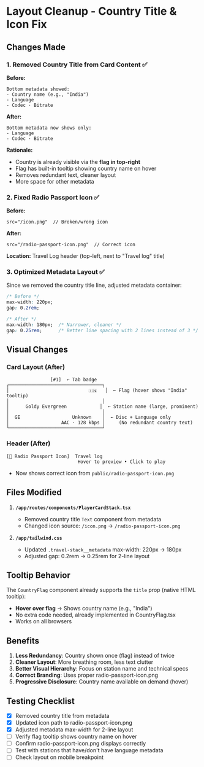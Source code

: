 # Layout Cleanup - Country Title & Icon Fix

## Changes Made

### 1. Removed Country Title from Card Content ✅
**Before:**
```
Bottom metadata showed:
- Country name (e.g., "India") 
- Language
- Codec · Bitrate
```

**After:**
```
Bottom metadata now shows only:
- Language
- Codec · Bitrate
```

**Rationale:**
- Country is already visible via the **flag in top-right**
- Flag has built-in tooltip showing country name on hover
- Removes redundant text, cleaner layout
- More space for other metadata

### 2. Fixed Radio Passport Icon ✅
**Before:**
```tsx
src="/icon.png"  // Broken/wrong icon
```

**After:**
```tsx
src="/radio-passport-icon.png"  // Correct icon
```

**Location:** Travel Log header (top-left, next to "Travel log" title)

### 3. Optimized Metadata Layout ✅
Since we removed the country title line, adjusted metadata container:

```css
/* Before */
max-width: 220px;
gap: 0.2rem;

/* After */
max-width: 180px;  /* Narrower, cleaner */
gap: 0.25rem;      /* Better line spacing with 2 lines instead of 3 */
```

## Visual Changes

### Card Layout (After)
```
                [#1]  ← Tab badge
┌──────────────────────────────────┐
│                             🇮🇳   │  ← Flag (hover shows "India" tooltip)
│                                  │
│      Goldy Evergreen            │  ← Station name (large, prominent)
│                                  │
│  GE                   Unknown    │  ← Disc + Language only
│                   AAC · 128 kbps │     (No redundant country text)
└──────────────────────────────────┘
```

### Header (After)
```
[🎫 Radio Passport Icon]  Travel log
                          Hover to preview • Click to play
```
- Now shows correct icon from `public/radio-passport-icon.png`

## Files Modified

1. **`/app/routes/components/PlayerCardStack.tsx`**
   - Removed country title `Text` component from metadata
   - Changed icon source: `/icon.png` → `/radio-passport-icon.png`

2. **`/app/tailwind.css`**
   - Updated `.travel-stack__metadata` max-width: 220px → 180px
   - Adjusted gap: 0.2rem → 0.25rem for 2-line layout

## Tooltip Behavior

The `CountryFlag` component already supports the `title` prop (native HTML tooltip):
- **Hover over flag** → Shows country name (e.g., "India")
- No extra code needed, already implemented in CountryFlag.tsx
- Works on all browsers

## Benefits

1. **Less Redundancy**: Country shown once (flag) instead of twice
2. **Cleaner Layout**: More breathing room, less text clutter
3. **Better Visual Hierarchy**: Focus on station name and technical specs
4. **Correct Branding**: Uses proper radio-passport-icon.png
5. **Progressive Disclosure**: Country name available on demand (hover)

## Testing Checklist

- [x] Removed country title from metadata
- [x] Updated icon path to radio-passport-icon.png
- [x] Adjusted metadata max-width for 2-line layout
- [ ] Verify flag tooltip shows country name on hover
- [ ] Confirm radio-passport-icon.png displays correctly
- [ ] Test with stations that have/don't have language metadata
- [ ] Check layout on mobile breakpoint
